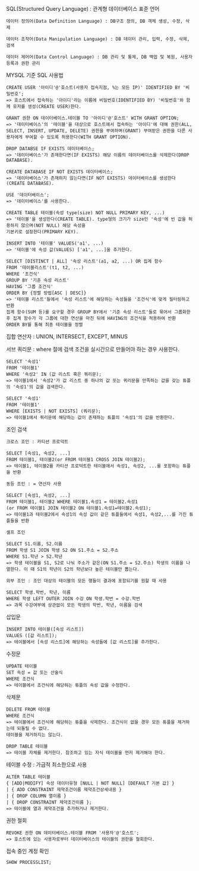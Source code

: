 SQL(Structured Query Language) : 관계형 데이터베이스 표준 언어

    데이터 정의어(Data Definition Language) : DB구조 정의, DB 객체 생성, 수정, 삭제

    데이터 조작어(Data Manipulation Language) : DB 데이터 관리, 입력, 수정, 삭제, 검색

    데이터 제어어(Data Control Language) : DB 관리 및 통제, DB 백업 및 복원, 사용자 등록과 권한 관리

MYSQL 기준 SQL 사용법

    CREATE USER '아이디'@'호스트(사용자 접속지점, %는 모든 IP)' IDENTIFIED BY '비밀번호'; 
    => 호스트에서 접속하는 '아이디'라는 이름에 비밀번호(IDENTIFIED BY) '비밀번호'와 함께 유저를 생성(CREATE USER)한다.

    GRANT 권한 ON 데이터베이스.테이블 TO '아이디'@'호스트' WITH GRANT OPTION;
    => '데이터베이스'의 '테이블'을 대상으로 호스트에서 접속하는 '아이디'에 대해 권한(ALL, SELECT, INSERT, UPDATE, DELETE) 권한을 부여하며(GRANT) 부여받은 권한을 다른 사용자에게 부여할 수 있도록 허용한다(WITH GRANT OPTION).

    DROP DATABSE IF EXISTS 데이터베이스;
    => '데이터베이스'가 존재한다면(IF EXISTS) 해당 이름의 데이터베이스를 삭제한다(DROP DATABASE).

    CREATE DATABASE IF NOT EXISTS 데이터베이스;
    => '데이터베이스'가 존재하지 않는다면(IF NOT EXISTS) 데이터베이스를 생성한다(CREATE DATABASE).

    USE '데이터베이스';
    => '데이터베이스'를 사용한다.

    CREATE TABLE 테이블(속성 type(size) NOT NULL PRIMARY KEY, ...)
    => '테이블'을 생성한다(CREATE TABLE). type형의 크기가 size인 '속성'에 빈 값을 허용하지 않으며(NOT NULL) 해당 속성을
    기본키로 설정한다(PRIMARY KEY).

    INSERT INTO '테이블' VALUES('a1', ...)
    => '테이블'에 속성 값(VALUES) ['a1', ...]을 추가한다.

    SELECT [DISTINCT | ALL] '속성 리스트'(a1, a2, ...) OR 집계 함수
    FROM '테이블리스트'(t1, t2, ...)
    WHERE '조건식'
    GROUP BY '기준 속성 리스트'
    HAVING '그룹 조건식'
    ORDER BY {정렬 방법[ASC | DESC]}
    => '테이블 리스트'들에서 '속성 리스트'에 해당하는 속성들을 '조건식'에 맞게 필터링하고 반환
    집계 함수(SUM 등)를 요구할 경우 GROUP BY에서 '기준 속성 리스트'들로 묶어서 그룹화한 후 집계 함수가 각 그룹에 대한 연산을 마친 뒤에 HAVING의 조건식을 적용하여 반환
    ORDER BY를 통해 최종 테이블을 정렬

집합 연산자 : UNION, INTERSECT, EXCEPT, MINUS

서브 쿼리문 : where 절에 검색 조건을 실시간으로 만들어야 하는 경우 사용한다.

    SELECT '속성1'
    FROM '테이블1'
    WHERE '속성2' IN (값 리스트 혹은 쿼리문);
    => 테이블1에서 '속성2'가 값 리스트 중 하나의 값 또는 퀴리문을 만족하는 값을 갖는 튜플의 '속성1'의 값을 검색한다.

    SELECT '속성1'
    FROM '테이블1'
    WHERE [EXISTS | NOT EXISTS] (쿼리문);
    => 테이블1에서 쿼리문에 해당하는 값이 존재하는 튜플의 '속성1'의 값을 반환한다.

조인 검색

    크로스 조인 : 카티션 프로덕트
    
    SELECT [속성1, 속성2, ...] 
    FROM 테이블1, 테이블2(or FROM 테이블1 CROSS JOIN 테이블2);
    => 테이블1, 테이블2를 카티션 프로덕트한 테이블에서 속성1, 속성2, ...를 포함하는 튜플을 반환

    동등 조인 : = 연산자 사용

    SELECT [속성1, 속성2, ...]
    FROM 테이블1, 테이블2 WHERE 테이블1.속성1 = 테이블2.속성1
    (or FROM 테이블1 JOIN 테이블2 ON 테이블1.속성1=테이블2.속성1);
    => 테이블1과 테이블2에서 속성1의 속성 값이 같은 튜플들에서 속성1, 속성2,...를 가진 튜플들을 반환

    셀프 조인

    SELECT S1.이름, S2.이름
    FROM 학생 S1 JOIN 학생 S2 ON S1.주소 = S2.주소
    WHERE S1.학년 > S2.학년
    => 학생 테이블을 S1, S2로 나눠 주소가 같은(ON S1.주소 = S2.주소) 학생의 이름을 나열한다. 이 때 S1의 학년이 S2의 학년보다 높은 테이블만 뽑는다.

    외부 조인 : 조인 대상의 테이블의 모든 행들이 결과에 포함되기를 원할 때 사용

    SELECT 학생.학번, 학년, 이름
    WHERE 학생 LEFT OUTER JOIN 수강 ON 학생.학번 = 수강.학번
    => 과목 수강여부에 상관없이 모든 학생의 학번, 학년, 이름을 검색

삽입문

    INSERT INTO 테이블([속성 리스트])
    VALUES ([값 리스트]);
    => 테이블에서 [속성 리스트]에 해당하는 속성들에 [값 리스트]를 추가한다.

수정문

    UPDATE 테이블
    SET 속성 = 값 또는 산술식
    WHERE 조건식
    => 테이블에서 조건식에 해당하는 튜플의 속성 값을 수정한다.

삭제문

    DELETE FROM 테이블
    WHERE 조건식
    => 테이블에서 조건식에 해당하는 튜플을 삭제한다. 조건식이 없을 경우 모든 튜플을 제거하는데 되돌릴 수 없다.
    테이블을 제거하지는 않는다.

    DROP TABLE 테이블
    => 테이블 자체를 제거한다. 참조하고 있는 자식 테이블을 먼저 제거해야 한다.

테이블 수정 : 가급적 최소한으로 사용

    ALTER TABLE 테이블
    { [ADD|MODIFY] 속성 데이터유형 [NULL | NOT NULL] [DEFAULT 기본 값] }
    | { ADD CONSTRAINT 제약조건이름 제약조건상세내용 }
    | { DROP COLUMN 열이름 }
    | { DROP CONSTRAINT 제약조건이름 };
    => 테이블에 열과 제약조건을 추가하거나 제거한다.

권한 철회

    REVOKE 권한 ON 데이터베이스.테이블 FROM '사용자'@'호스트';
    => 호스트에 있는 사용자로부터 데이터베이스의 테이블의 권한을 철회한다.

접속 중인 계정 확인

    SHOW PROCESSLIST;


